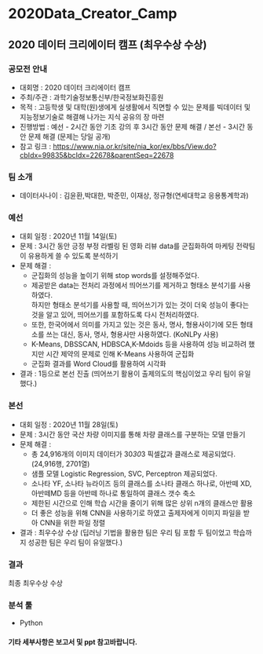 # 2020Data_Creator_Camp
## 2020 데이터 크리에이터 캠프 (최우수상 수상)

### 공모전 안내
* 대회명 : 2020 데이터 크리에이터 캠프
* 주최/주관 : 과학기술정보통신부/한국정보화진흥원
* 목적 : 고등학생 및 대학(원)생에게 실생활에서 직면할 수 있는 문제를 빅데이터 및 지능정보기술로 해결해 나가는 지식 공유의 장 마련
* 진행방법 : 예선 - 2시간 동안 기초 강의 후 3시간 동안 문제 해결 / 본선 - 3시간 동안 문제 해결 (문제는 당일 공개)
* 참고 링크 : https://www.nia.or.kr/site/nia_kor/ex/bbs/View.do?cbIdx=99835&bcIdx=22678&parentSeq=22678

### 팀 소개
* 데이터사나이 : 김윤환,박대한, 박준민, 이재상, 정규형(연세대학교 응용통계학과)

### 예선
* 대회 일정 : 2020년 11월 14일(토)
* 문제 : 3시간 동안 긍정 부정 라벨링 된 영화 리뷰 data를 군집화하여 마케팅 전략팀이 유용하게 쓸 수 있도록 분석하기
* 문제 해결 : </br>
  - 군집화의 성능을 높이기 위해 stop words를 설정해주었다.
  - 제공받은 data는 전처리 과정에서 띄어쓰기를 제거하고 형태소 분석기를 사용하였다. </br>하지만 형태소 분석기를 사용할 때, 띄어쓰기가 있는 것이 더욱 성능이 좋다는 것을 알고 있어, 띄어쓰기를 포함하도록 다시 전처리하였다.</br>
  - 또한, 한국어에서 의미를 가지고 있는 것은 동사, 명사, 형용사이기에 모든 형태소를 쓰는 대신, 동사, 명사, 형용사만 사용하였다. (KoNLPy 사용)
  - K-Means, DBSSCAN, HDBSCA,K-Mdoids 등을 사용하여 성능 비교하려 했지만 시간 제약의 문제로 인해 K-Means 사용하여 군집화
  - 군집화 결과를 Word Cloud를 활용하여 시각화
* 결과 : 1등으로 본선 진출 (띄어쓰기 활용이 출제의도의 핵심이었고 우리 팀이 유일했다.)
 
 ### 본선
* 대회 일정 : 2020년 11월 28일(토)
* 문제 : 3시간 동안 국산 차량 이미지를 통해 차량 클래스를 구분하는 모델 만들기
* 문제 해결 : </br>
  - 총 24,916개의 이미지 데이터가 30*30*3 픽셀값과 클래스로 제공되었다. (24,916행, 2701열)
  - 샘플 모델 Logistic Regression, SVC, Perceptron 제공되었다.
  - 소나타 YF, 소나타 뉴라이즈 등의 클래스를 소나타 클래스 하나로, 아반떼 XD, 아반떼MD 등을 아반떼 하나로 통일하여 클래스 갯수 축소
  - 제한된 시간으로 인해 학습 시간을 줄이기 위해 많은 상위 n개의 클래스만 활용
  - 더 좋은 성능을 위해 CNN을 사용하기로 하였고 출제자에게 이미지 파일을 받아 CNN을 위한 파일 정렬
* 결과 : 최우수상 수상 (딥러닝 기법을 활용한 팀은 우리 팀 포함 두 팀이었고 학습까지 성공한 팀은 우리 팀이 유일했다.)

### 결과
최종 최우수상 수상

### 분석 툴
* Python

#### 기타 세부사항은 보고서 및 ppt 참고바랍니다.

